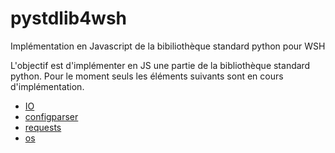 # pystdlib4wsh
Implémentation en Javascript de la bibiliothèque standard python pour WSH

 L'objectif est d'implémenter en JS une partie de la bibliothèque standard python. Pour le moment seuls les éléments suivants sont en cours d'implémentation.
 - [IO](https://docs.python.org/fr/3/library/io.html)
 - [configparser](https://docs.python.org/fr/3/library/configparser.html)
 - [requests](https://docs.python.org/fr/3/library/urllib.request.html)
 - [os](https://docs.python.org/fr/3/library/os.html?highlight=os#module-os)
